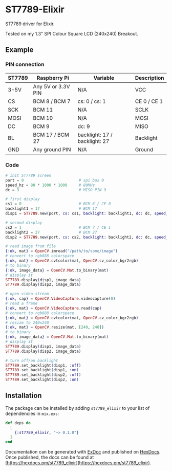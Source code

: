 # ST7789-Elixir

ST7789 driver for Elixir.

Tested on my 1.3" SPI Colour Square LCD (240x240) Breakout.

## Example
### PIN connection

| ST7789 | Raspberry Pi       | Variable      | Description |
|--------|--------------------|---------------|-------------|
| 3-5V   | Any 5V or 3.3V PIN | N/A           | VCC         |
| CS     | BCM 8 / BCM 7      | cs: 0 / cs: 1 | CE 0 / CE 1 |
| SCK    | BCM 11             | N/A           | SCLK        |
| MOSI   | BCM 10             | N/A           | MOSI        |
| DC     | BCM 9              | dc: 9         | MISO        |
| BL     | BCM 17 / BCM 27    | backlight: 17 / backlight: 27 | Backlight |
| GND    | Any ground PIN     | N/A           | Ground      |

### Code
```elixir
# init ST7789 screen
port = 0                        # spi bus 0
speed_hz = 80 * 1000 * 1000     # 80MHz
dc = 9                          # MISO PIN 9

# first display
cs1 = 0                         # BCM 8 / CE 0
backlight1 = 17                 # BCM 17
disp1 = ST7789.new(port, cs: cs1, backlight: backlight1, dc: dc, speed_hz: speed_hz)

# second display
cs2 = 1                         # BCM 7 / CE 1
backlight2 = 27                 # BCM 27
disp2 = ST7789.new(port, cs: cs2, backlight: backlight2, dc: dc, speed_hz: speed_hz)

# read image from file
{:ok, mat} = OpenCV.imread("/path/to/some/image")
# convert to rgb888 colorspace
{:ok, mat} = OpenCV.cvtcolor(mat, OpenCV.cv_color_bgr2rgb)
# to binary
{:ok, image_data} = OpenCV.Mat.to_binary(mat)
# display it
ST7789.display(disp1, image_data)
ST7789.display(disp2, image_data)

# open video stream
{:ok, cap} = OpenCV.VideoCapture.videocapture(0)
# read a frame
{:ok, mat} = OpenCV.VideoCapture.read(cap)
# convert to rgb888 colorspace
{:ok, mat} = OpenCV.cvtcolor(mat, OpenCV.cv_color_bgr2rgb)
# resize to 240x240
{:ok, mat} = OpenCV.resize(mat, [240, 240])
# to binary
{:ok, image_data} = OpenCV.Mat.to_binary(mat)
# display it
ST7789.display(disp1, image_data)
ST7789.display(disp2, image_data)

# turn off/on backlight
ST7789.set_backlight(disp1, :off)
ST7789.set_backlight(disp1, :on)
ST7789.set_backlight(disp2, :off)
ST7789.set_backlight(disp2, :on)
```

## Installation

The package can be installed by adding `st7789_elixir` to your list of dependencies in `mix.exs`:

```elixir
def deps do
  [
    {:st7789_elixir, "~> 0.1.0"}
  ]
end
```

Documentation can be generated with [ExDoc](https://github.com/elixir-lang/ex_doc)
and published on [HexDocs](https://hexdocs.pm). Once published, the docs can
be found at [https://hexdocs.pm/st7789_elixir](https://hexdocs.pm/st7789_elixir).

